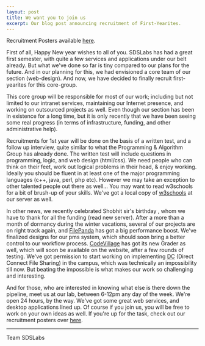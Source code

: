 ```yaml
---
layout: post
title: We want you to join us
excerpt: Our blog post announcing recruitment of First-Yearites. 
---
```


Recruitment Posters available <a href="https://sdslabs.co.in/recruit">here</a>.

First of all, Happy New year wishes to all of you. SDSLabs has had a great first semester, with quite a few services and applications under our belt already. But what we've done so far is tiny compared to our plans for the future. And in our planning for this, we had envisioned a core team of our section (web-design). And now, we have decided to finally recruit first-yearites for this core-group.

<!-- -**-END-**- -->

This core group will be responsible for most of our work; including but not limited to our intranet services, maintaining our Internet presence, and working on outsourced projects as well. Even though our section has been in existence for a long time, but it is only recently that we have been seeing some real progress (in terms of infrastructure, funding, and other administrative help).

Recruitments for 1st year will be done on the basis of a written test, and a follow up interview, quite similar to what the Programming &amp; Algorithm Group has already done. The written test will include questions in programming, logic, and web design (html/css). We need people who can think on their feet, work out logical problems in their head, &amp; enjoy working. Ideally you should be fluent in at least one of the major programming languages (c++, java, perl, php etc). However we may take an exception to other talented people out there as well... You may want to read w3schools for a bit of brush-up of your skills. We've got a local copy of <a href="https://sdslabs.co.in/w3s/">w3schools</a> at our server as well.

In other news, we recently celebrated Shobhit sir's birthday , whom we have to thank for all the funding (read new server). After a more than a month of dormancy during the winter vacations, several of our projects are on right track again, and <a href="https://sdslabs.co.in/filepanda">FilePanda</a> has got a big performance boost. We've finalized designs for our pms system, which should soon bring a better control to our workflow process. <a href="https://sdslabs.co.in/codevillage">CodeVillage</a> has got its new Grader as well, which will soon be available on the website, after a few rounds of testing. We've got permission to start working on implementing <a href="https://en.wikipedia.org/wiki/Direct_connect">DC</a> (Direct Connect File Sharing) in the campus, which was technically an impossibility till now. But beating the impossible is what makes our work so challenging and interesting.

And for those, who are interested in knowing what else is there down the pipeline, meet us at our lab, between 6-12pm any day of the week. We're open 24 hours, by the way. We've got some great web services, and desktop applications lined up. Of course if you join us, you will be free to work on your own ideas as well. If you're up for the task, check out our recruitment posters over <a href="https://sdslabs.co.in/recruit">here</a>.

---

Team SDSLabs